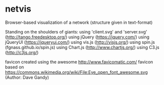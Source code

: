 # netvis
Browser-based visualization of a network  (structure given in text-format)

Standing on the shoulders of giants:
using 'client.svg' and 'server.svg' (http://tango.freedesktop.org/)
using jQuery (https://jquery.com/)
using jQueryUI (https://jqueryui.com/)
using vis.js (http://visjs.org/)
using spin.js (fgnass.github.io/spin.js)
using Chart.js (http://www.chartjs.org/)
using C3.js (http://c3js.org/)

favicon created using the awesome http://www.favicomatic.com/
favicon based on https://commons.wikimedia.org/wiki/File:Eye_open_font_awesome.svg (Author: Dave Gandy)
